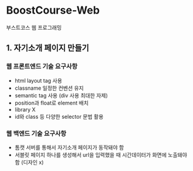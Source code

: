 # BoostCourse-Web

부스트코스 웹 프로그래밍

## 1. 자기소개 페이지 만들기

### 웹 프론트엔드 기술 요구사항

- html layout tag 사용
- classname 일정한 컨벤션 유지
- semantic tag 사용 (div 사용 최대한 자제)
- position과 float로 element 배치
- library X
- id와 class 등 다양한 selector 문법 활용

### 웹 백엔드 기술 요구사항

- 톰캣 서버를 통해서 자기소개 페이지가 동작돼야 함
- 서블릿 페이지 하나를 생성해서 url을 입력했을 때 시간데이터가 화면에 노출돼야 함 (디자인 x)
